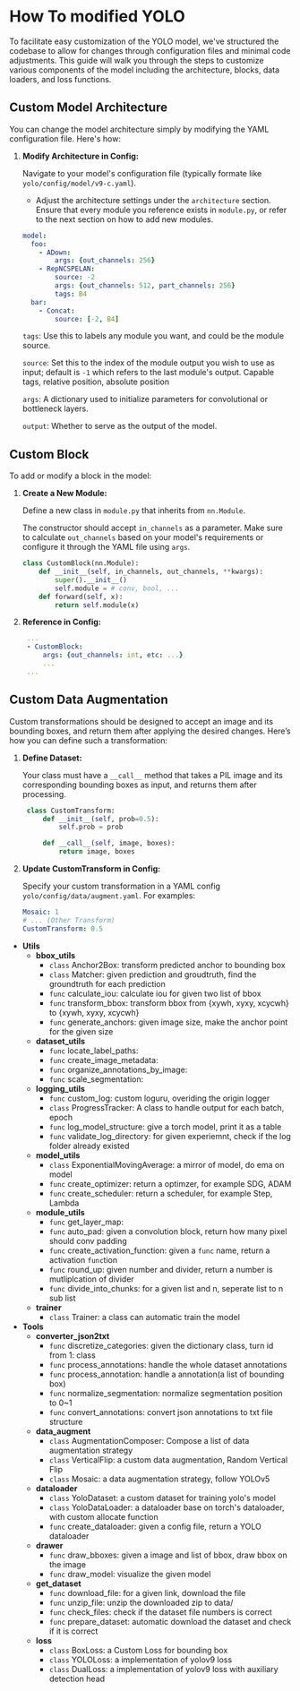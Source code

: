 # How To modified YOLO

To facilitate easy customization of the YOLO model, we've structured the codebase to allow for changes through configuration files and minimal code adjustments. This guide will walk you through the steps to customize various components of the model including the architecture, blocks, data loaders, and loss functions.

## Custom Model Architecture

You can change the model architecture simply by modifying the YAML configuration file. Here's how:

1. **Modify Architecture in Config:**

   Navigate to your model's configuration file (typically formate like `yolo/config/model/v9-c.yaml`).
   - Adjust the architecture settings under the `architecture` section. Ensure that every module you reference exists in `module.py`, or refer to the next section on how to add new modules.

    ```yaml
    model:
      foo:
        - ADown:
            args: {out_channels: 256}
        - RepNCSPELAN:
            source: -2
            args: {out_channels: 512, part_channels: 256}
            tags: B4
      bar:
        - Concat:
            source: [-2, B4]
    ```

   `tags`: Use this to labels any module you want, and could be the module source.

   `source`: Set this to the index of the module output you wish to use as input; default is `-1` which refers to the last module's output. Capable tags, relative position, absolute position

   `args`: A dictionary used to initialize parameters for convolutional or bottleneck layers.

   `output`: Whether to serve as the output of the model.

## Custom Block

To add or modify a block in the model:

1. **Create a New Module:**

   Define a new class in `module.py` that inherits from `nn.Module`.

   The constructor should accept `in_channels` as a parameter. Make sure to calculate `out_channels` based on your model's requirements or configure it through the YAML file using `args`.

    ```python
    class CustomBlock(nn.Module):
        def __init__(self, in_channels, out_channels, **kwargs):
            super().__init__()
            self.module = # conv, bool, ...
        def forward(self, x):
            return self.module(x)
    ```

2. **Reference in Config:**
   ```yaml
    ...
    - CustomBlock:
        args: {out_channels: int, etc: ...}
        ...
    ...
   ```


## Custom Data Augmentation

Custom transformations should be designed to accept an image and its bounding boxes, and return them after applying the desired changes. Here’s how you can define such a transformation:


1. **Define Dataset:**

    Your class must have a `__call__` method that takes a PIL image and its corresponding bounding boxes as input, and returns them after processing.


   ```python
    class CustomTransform:
        def __init__(self, prob=0.5):
            self.prob = prob

        def __call__(self, image, boxes):
            return image, boxes
   ```
2. **Update CustomTransform in Config:**

    Specify your custom transformation in a YAML config `yolo/config/data/augment.yaml`. For examples:
    ```yaml
    Mosaic: 1
    # ... (Other Transform)
    CustomTransform: 0.5
    ```


- **Utils**
    - **bbox_utils**
        - `class` Anchor2Box: transform predicted anchor to bounding box
        - `class` Matcher: given prediction and groudtruth, find the groundtruth for each prediction
        - `func` calculate_iou: calculate iou for given two list of bbox
        - `func` transform_bbox: transform bbox from {xywh, xyxy, xcycwh} to {xywh, xyxy, xcycwh}
        - `func` generate_anchors: given image size, make the anchor point for the given size
    - **dataset_utils**
        - `func` locate_label_paths:
        - `func` create_image_metadata:
        - `func` organize_annotations_by_image:
        - `func` scale_segmentation:
    - **logging_utils**
        - `func` custom_log: custom loguru, overiding the origin logger
        - `class` ProgressTracker: A class to handle output for each batch, epoch
        - `func` log_model_structure: give a torch model, print it as a table
        - `func` validate_log_directory: for given experiemnt, check if the log folder already existed
    - **model_utils**
        - `class` ExponentialMovingAverage: a mirror of model, do ema on model
        - `func` create_optimizer: return a optimzer, for example SDG, ADAM
        - `func` create_scheduler: return a scheduler, for example Step, Lambda
    - **module_utils**
        - `func` get_layer_map:
        - `func` auto_pad: given a convolution block, return how many pixel should conv padding
        - `func` create_activation_function: given a `func` name, return a activation `func`tion
        - `func` round_up: given number and divider, return a number is mutliplcation of divider
        - `func` divide_into_chunks: for a given list and n, seperate list to n sub list
    - **trainer**
        - `class` Trainer: a class can automatic train the model
- **Tools**
    - **converter_json2txt**
        - `func` discretize_categories: given the dictionary class, turn id from 1: class
        - `func` process_annotations: handle the whole dataset annotations
        - `func` process_annotation: handle a annotation(a list of bounding box)
        - `func` normalize_segmentation: normalize segmentation position to 0~1
        - `func` convert_annotations: convert json annotations to txt file structure
    - **data_augment**
        - `class` AugmentationComposer: Compose a list of data augmentation strategy
        - `class` VerticalFlip: a custom data augmentation, Random Vertical Flip
        - `class` Mosaic: a data augmentation strategy, follow YOLOv5
    - **dataloader**
        - `class` YoloDataset: a custom dataset for training yolo's model
        - `class` YoloDataLoader: a dataloader base on torch's dataloader, with custom allocate function
        - `func` create_dataloader: given a config file, return a YOLO dataloader
    - **drawer**
        - `func` draw_bboxes: given a image and list of bbox, draw bbox on the image
        - `func` draw_model: visualize the given model
    - **get_dataset**
        - `func` download_file: for a given link, download the file
        - `func` unzip_file: unzip the downloaded zip to data/
        - `func` check_files: check if the dataset file numbers is correct
        - `func` prepare_dataset: automatic download the dataset and check if it is correct
    - **loss**
        - `class` BoxLoss: a Custom Loss for bounding box
        - `class` YOLOLoss: a implementation of yolov9 loss
        - `class` DualLoss: a implementation of yolov9 loss with auxiliary detection head
